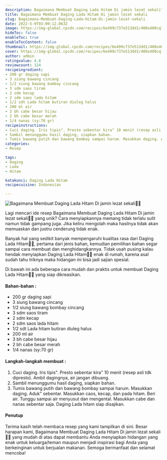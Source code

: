 ```yaml
---
description: Bagaimana Membuat Daging Lada Hitam Di jamin lezat sekali"
title: Bagaimana Membuat Daging Lada Hitam Di jamin lezat sekali
slug: Bagaimana-Membuat-Daging-Lada-Hitam-Di-jamin-lezat-sekali
date: 2022-5-9T03:09:12.063Z
image: https://img-global.cpcdn.com/recipes/6e499c737e513dd1/400x400cq70/photo.jpg
hideToc: false
enableToc: true
enableTocContent: false
thumbnail: https://img-global.cpcdn.com/recipes/6e499c737e513dd1/400x400cq70/photo.jpg
cover: https://img-global.cpcdn.com/recipes/6e499c737e513dd1/400x400cq70/photo.jpg
author: admin
ratingvalue: 4.8
reviewcount: 124
recipeingredient:
- 200 gr daging sapi
- 3 siung bawang cincang
- 1/2 siung bawang bombay cincang
- 3 sdm saos tiram
- 2 sdm kecap
- 2 sdm saos lada hitam
- 1/2 sdt Lada hitam butiran diuleg halus
- 200 ml air
- 3 bh cabe besar hijau
- 2 bh cabe besar merah
- 1/4 nanas (sy:70 gr)
recipeinstructions:
- Cuci daging. Iris tipis". Presto sebentar kira" 10 menit (resep asli tdk dipresto). Ambil dagingnya, air jangan dibuang.
- Sambil menunggumu hasil daging, siapkan bahan.
- Tumis bawang putih dan bawang bombay sampai harum. Masukkan daging. Aduk" sebentar. Masukkan caos, kecap, dan pada hitam. Beri air. Tunggu sampai air menyusut dan mengental. Masukkan cabe dan nanas sebentar saja. Daging Lada hitam siap disajikan.
categories:
- Resep

tags:
- Daging
- Lada
- Hitam

katakunci: Daging Lada Hitam
recipecuisine: Indonesian

---
```


![Bagaimana Membuat Daging Lada Hitam Di jamin lezat sekali👩‍🍳](https://img-global.cpcdn.com/recipes/6e499c737e513dd1/400x400cq70/photo.jpg)

Lagi mencari ide resep Bagaimana Membuat Daging Lada Hitam Di jamin lezat sekali👩‍🍳 yang unik? Cara menyiapkannya memang tidak terlalu sulit namun tidak gampang juga. Jika keliru mengolah maka hasilnya tidak akan memuaskan dan justru cenderung tidak enak.

Banyak hal yang sedikit banyak mempengaruhi kualitas rasa dari Daging Lada Hitam👩‍🍳, pertama dari jenis bahan, kemudian pemilihan bahan segar sampai cara membuat dan menghidangkannya. Tidak usah pusing kalau hendak menyiapkan Daging Lada Hitam👩‍🍳 enak di rumah, karena asal sudah tahu triknya maka hidangan ini bisa jadi sajian spesial.

Di bawah ini ada beberapa cara mudah dan praktis untuk membuat Daging Lada Hitam👩‍🍳 yang siap dikreasikan.

<!--inarticleads1-->

#### Bahan-bahan :

- 200 gr daging sapi
- 3 siung bawang cincang
- 1/2 siung bawang bombay cincang
- 3 sdm saos tiram
- 2 sdm kecap
- 2 sdm saos lada hitam
- 1/2 sdt Lada hitam butiran diuleg halus
- 200 ml air
- 3 bh cabe besar hijau
- 2 bh cabe besar merah
- 1/4 nanas (sy:70 gr)

<!--inarticleads2-->

#### Langkah-langkah membuat :

1. Cuci daging. Iris tipis". Presto sebentar kira" 10 menit (resep asli tdk dipresto). Ambil dagingnya, air jangan dibuang.
1. Sambil menunggumu hasil daging, siapkan bahan.
1. Tumis bawang putih dan bawang bombay sampai harum. Masukkan daging. Aduk" sebentar. Masukkan caos, kecap, dan pada hitam. Beri air. Tunggu sampai air menyusut dan mengental. Masukkan cabe dan nanas sebentar saja. Daging Lada hitam siap disajikan.

#### Penutup

Terima kasih telah membaca resep yang kami tampilkan di sini. Besar harapan kami, Bagaimana Membuat Daging Lada Hitam Di jamin lezat sekali👩‍🍳 yang mudah di atas dapat membantu Anda menyiapkan hidangan yang enak untuk keluarga/teman maupun menjadi inspirasi bagi Anda yang berkeinginan untuk berjualan makanan. Semoga bermanfaat dan selamat mencoba!